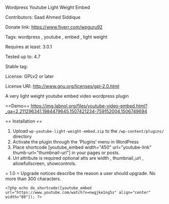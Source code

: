 Wordpress Youtube Light Weight Embed

Contributors: Saad Ahmed Siddique

Donate link: https://www.fiverr.com/wpguru92

Tags: wordpress , youtube , embed , light weight

Requires at least: 3.0.1

Tested up to: 4.7

Stable tag: 

License: GPLv2 or later

License URI: http://www.gnu.org/licenses/gpl-2.0.html

A very light weight youtube embed video wordpress plugin

==Demo==
https://img.labnol.org/files/youtube-video-embed.html?_ga=2.211296341.1984479645.1507421234-759152004.1506749694

== Installation ==

1. Upload `wp-youtube-light-weight-embed.zip` to the `/wp-content/plugins/` directory
1. Activate the plugin through the 'Plugins' menu in WordPress
1. Place shortcode [youtube_embed width="450" url="youtube-link" thumb-url="thumbnail-url"]  in your pages or posts.
1. Url attribute is required optional atts are width , thumbnail_url , allowfullscreen, showcontrols.

= 1.0 =
Upgrade notices describe the reason a user should upgrade.  No more than 300 characters.



`<?php echo do_shortcode([youtube_embed url="https://www.youtube.com/watch?v=nwgjke1ng5s" align="center" width="80"]); ?>`

